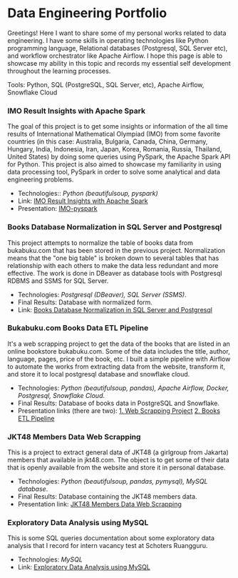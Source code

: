 # Data Engineering Portfolio

Greetings! Here I want to share some of my personal works related to data engineering. I have some skills in operating technologies like Python programming language, Relational databases (Postgresql, SQL Server etc), and workflow orchestrator like Apache Airflow. I hope this page is able to showcase my ability in this topic and records my essential self development throughout the learning processes.

Tools: Python, SQL (PostgreSQL, SQL Server, etc), Apache Airflow, Snowflake Cloud

### IMO Result Insights with Apache Spark

The goal of this project is to get some insights or information of the all time results of International Mathematical Olympiad (IMO) from some favorite countries (in this case: Australia, Bulgaria, Canada, China, Germany, Hungary, India, Indonesia, Iran, Japan, Korea, Romania, Russia, Thailand, United States) by doing some queries using PySpark, the Apache Spark API for Python. This project is also aimed to showcase my familiarity in using data processing tool, PySpark in order to solve some analytical and data engineering problems.
- Technologies:: *Python (beautifulsoup, pyspark)*
- Link: [IMO Result Insights with Apache Spark](https://github.com/MShiqoFilla/IMO-Result-Insights-with-Apache-Spark)
- Presentation: [IMO-pyspark](https://drive.google.com/file/d/1hNqTPQhLiiIyc4YJTgM_BIMV5x9ZaweD/view?usp=sharing)

### Books Database Normalization in SQL Server and Postgresql

This project attempts to normalize the table of books data from bukabuku.com that has been stored in the previous project. Normalization means that the "one big table" is broken down to several tables that has relationship with each others to make the data less redundant and more effective. The work is done in DBeaver as database tools with Postgresql RDBMS and SSMS for SQL Server.
- Technologies: *Postgresql (DBeaver), SQL Server (SSMS)*.
- Final Results: Database with normalized form.
- Link: [Books Database Normalization in SQL Server and Postgresql](https://github.com/MShiqoFilla/Books-Database-Normalization)

### Bukabuku.com Books Data ETL Pipeline

It's a web scrapping project to get the data of the books that are listed in an online bookstore bukabuku.com. Some of the data includes the title, author, language, pages, price of the book, etc. I built a simple pipeline with Airflow to automate the works from extracting data from the website, transform it, and store it to local postgresql database and snowflake cloud.
- Technologies: *Python (beautifulsoup, pandas), Apache Airflow, Docker, Postgresql, Snowflake Cloud*.
- Final Results: Database of books data in PostgreSQL and Snowflake. 
- Presentation links (there are two): [1. Web Scrapping Project](https://drive.google.com/file/d/1n7Od0Cc2gmsAqfhlU_ldaoaCoSO2GhKp/view?usp=sharing)  [2. Books ETL Pipeline](https://drive.google.com/file/d/1u6-89_pd81DlwMhlP5kXShVf_2ZGT5yr/view?usp=sharing)

### JKT48 Members Data Web Scrapping

This is a project to extract general data of JKT48 (a girlgroup from Jakarta) members that available in jkt48.com. The object is to get some of their data that is openly available from the website and store it in personal database. 
- Technologies: *Python (beautifulsoup, pandas, pymysql), MySQL database*.
- Final Results: Database containing the JKT48 members data. 
- Presentation link: [JKT48 Members Data Web Scrapping](https://drive.google.com/file/d/1R-C8PRNPZ8gCjppUQBFRJEY4KKkim-8D)

### Exploratory Data Analysis using MySQL

This is some SQL queries documentation about some exploratory data analysis that I record for intern vacancy test at Schoters Ruangguru. 
- Technologies: *MySQL*
- Link: [Exploratory Data Analysis using MySQL](https://github.com/MShiqoFilla/Exploratory-Data-Analysis-using-MySQL/blob/main/Exploratory%20Data%20Analysis%20Menggunakan%20MySQL.sql)

<!-- ### Simple CRUD Project with Python and MySql -->

<!-- Here is the project to create a simple Create, Remove, Update, Delete (CRUD) system with Python programming language.  The system will input and saves the data of students and store them in MysQL database.
- Technologies: *Python (pymsysql), MySQL*
- Link: [Simple CRUD Project with Python and MySql](https://github.com/MShiqoFilla/CRUD-Project/) -->

<!-- This is commented out. -->




